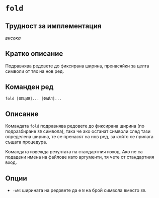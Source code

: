 # `fold`

## Трудност за имплементация

*висока*

## Кратко описание

Подравнява редовете до фиксирана ширина, пренасяйки за целта символи от тях на нов ред.

## Команден ред

    fold [ОПЦИЯ]... [ФАЙЛ]...

## Описание

Командата `fold` подравнява редовете до фиксирана ширина (по подразбиране `80` символа), така че ако останат символи след тази определена ширина, те се пренасят на нов ред, за който се прилага същата процедура.

Командата извежда резултата на стандартния изход.  Ако не са подадени имена на файлове като аргументи, тя чете от стандартния вход.

## Опции

* `-wN`: ширината на редовете да е `N` на брой символа вместо `80`.